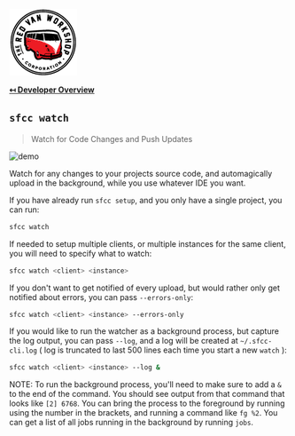 ![Logo](img/logo.png "Logo")

**[↤ Developer Overview](../README.md#developer-overview)**

`sfcc watch`
---

> Watch for Code Changes and Push Updates

![demo](https://sfcc-cli.s3.amazonaws.com/watch.gif?v=1.1.0)

Watch for any changes to your projects source code, and automagically upload in the background, while you use whatever IDE you want.

If you have already run `sfcc setup`, and you only have a single project, you can run:

```bash
sfcc watch
```

If needed to setup multiple clients, or multiple instances for the same client, you will need to specify what to watch:

```bash
sfcc watch <client> <instance>
```

If you don't want to get notified of every upload, but would rather only get notified about errors, you can pass `--errors-only`:

```bash
sfcc watch <client> <instance> --errors-only
```

If you would like to run the watcher as a background process, but capture the log output, you can pass `--log`, and a log will be created at `~/.sfcc-cli.log` ( log is truncated to last 500 lines each time you start a new `watch` ):

```bash
sfcc watch <client> <instance> --log &
```

NOTE: To run the background process, you'll need to make sure to add a `&` to the end of the command.  You should see output from that command that looks like `[2] 6768`.  You can bring the process to the foreground by running using the number in the brackets, and running a command like `fg %2`.  You can get a list of all jobs running in the background by running `jobs`.
